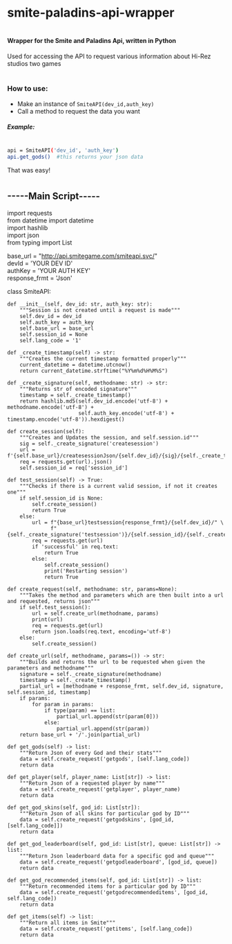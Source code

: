 # smite-paladins-api-wrapper
#
#
#### Wrapper for the Smite and Paladins Api, written in Python

Used for accessing the API to request various information about Hi-Rez studios two games
#
### How to use:
- Make an instance of `SmiteAPI(dev_id,auth_key)`
- Call a method to request the data you want

##### Example:
#
```sh
api = SmiteAPI('dev_id', 'auth_key')
api.get_gods()  #this returns your json data
```
That was easy!
#
#
## -----Main Script-----

import requests  
from datetime import datetime  
import hashlib  
import json  
from typing import List  

base_url = "http://api.smitegame.com/smiteapi.svc/"  
devId = 'YOUR DEV ID'  
authKey = 'YOUR AUTH KEY'  
response_frmt = 'Json'  


class SmiteAPI:

    def __init__(self, dev_id: str, auth_key: str):
        """Session is not created until a request is made"""
        self.dev_id = dev_id
        self.auth_key = auth_key
        self.base_url = base_url
        self.session_id = None
        self.lang_code = '1'

    def _create_timestamp(self) -> str:
        """Creates the current timestamp formatted properly"""
        current_datetime = datetime.utcnow()
        return current_datetime.strftime("%Y%m%d%H%M%S")

    def _create_signature(self, methodname: str) -> str:
        """Returns str of encoded signature"""
        timestamp = self._create_timestamp()
        return hashlib.md5(self.dev_id.encode('utf-8') + methodname.encode('utf-8') +
                           self.auth_key.encode('utf-8') + timestamp.encode('utf-8')).hexdigest()

    def create_session(self):
        """Creates and Updates the session, and self.session.id"""
        sig = self._create_signature('createsession')
        url = f'{self.base_url}/createsessionJson/{self.dev_id}/{sig}/{self._create_timestamp()}'
        req = requests.get(url).json()
        self.session_id = req['session_id']

    def test_session(self) -> True:
        """Checks if there is a current valid session, if not it creates one"""
        if self.session_id is None:
            self.create_session()
            return True
        else:
            url = f"{base_url}testsession{response_frmt}/{self.dev_id}/" \
                  f"{self._create_signature('testsession')}/{self.session_id}/{self._create_timestamp()}"
            req = requests.get(url)
            if 'successful' in req.text:
                return True
            else:
                self.create_session()
                print('Restarting session')
                return True

    def create_request(self, methodname: str, params=None):
        """Takes the method and parameters which are then built into a url and requested, returns json"""
        if self.test_session():
            url = self.create_url(methodname, params)
            print(url)
            req = requests.get(url)
            return json.loads(req.text, encoding='utf-8')
        else:
            self.create_session()

    def create_url(self, methodname, params=()) -> str:
        """Builds and returns the url to be requested when given the parameters and methodname"""
        signature = self._create_signature(methodname)
        timestamp = self._create_timestamp()
        partial_url = [methodname + response_frmt, self.dev_id, signature, self.session_id, timestamp]
        if params:
            for param in params:
                if type(param) == list:
                    partial_url.append(str(param[0]))
                else:
                    partial_url.append(str(param))
        return base_url + '/'.join(partial_url)

    def get_gods(self) -> list:
        """Return Json of every God and their stats"""
        data = self.create_request('getgods', [self.lang_code])
        return data

    def get_player(self, player_name: List[str]) -> list:
        """Return Json of a requested player by name"""
        data = self.create_request('getplayer', player_name)
        return data

    def get_god_skins(self, god_id: List[str]):
        """Return Json of all skins for particular god by ID"""
        data = self.create_request('getgodskins', [god_id, [self.lang_code]])
        return data

    def get_god_leaderboard(self, god_id: List[str], queue: List[str]) -> list:
        """Return Json leaderboard data for a specific god and queue"""
        data = self.create_request('getgodleaderboard', [god_id, queue])
        return data

    def get_god_recommended_items(self, god_id: List[str]) -> list:
        """Return recommended items for a particular god by ID"""
        data = self.create_request('getgodrecommendeditems', [god_id, self.lang_code])
        return data

    def get_items(self) -> list:
        """Return all items in Smite"""
        data = self.create_request('getitems', [self.lang_code])
        return data

